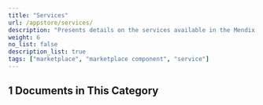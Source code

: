 ```yaml
---
title: "Services"
url: /appstore/services/
description: "Presents details on the services available in the Mendix Marketplace."
weight: 6
no_list: false
description_list: true
tags: ["marketplace", "marketplace component", "service"]
---
```


## 1 Documents in This Category

